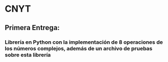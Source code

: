 # CNYT


## Primera Entrega: 

### Librería en Python con la implementación de 8 operaciones de los números complejos, además de un archivo de pruebas sobre esta librería
